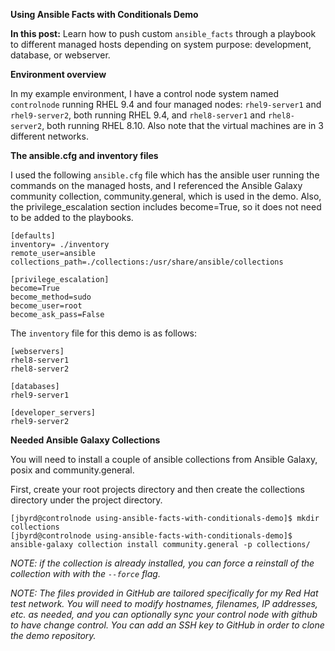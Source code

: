 **Using Ansible Facts with Conditionals Demo**

**In this post:**
Learn how to push custom `ansible_facts` through a playbook to different managed hosts depending on system purpose: development, database, or webserver.

**Environment overview**

In my example environment, I have a control node system named `controlnode` running RHEL 9.4 and four managed nodes: `rhel9-server1` and `rhel9-server2`, both running RHEL 9.4, and `rhel8-server1` and `rhel8-server2`, both running RHEL 8.10.
Also note that the virtual machines are in 3 different networks.

**The ansible.cfg and inventory files**

I used the following `ansible.cfg` file which has the ansible user running the commands on the managed hosts, and I referenced the Ansible Galaxy community collection, community.general, which is used in the demo. Also, the privilege_escalation section includes become=True, so it does not need to be added to the playbooks.

~~~
[defaults]
inventory= ./inventory
remote_user=ansible
collections_path=./collections:/usr/share/ansible/collections

[privilege_escalation]
become=True
become_method=sudo
become_user=root
become_ask_pass=False
~~~

The `inventory` file for this demo is as follows:

~~~
[webservers]
rhel8-server1
rhel8-server2

[databases]
rhel9-server1

[developer_servers]
rhel9-server2
~~~

**Needed Ansible Galaxy Collections**

You will need to install a couple of ansible collections from Ansible Galaxy, posix and community.general.

First, create your root projects directory and then create the collections directory under the project directory.

~~~
[jbyrd@controlnode using-ansible-facts-with-conditionals-demo]$ mkdir collections
[jbyrd@controlnode using-ansible-facts-with-conditionals-demo]$ ansible-galaxy collection install community.general -p collections/
~~~

*NOTE: if the collection is already installed, you can force a reinstall of the collection with with the `--force` flag.*

*NOTE: The files provided in GitHub are tailored specifically for my Red Hat test network. You will need to modify hostnames, filenames, IP addresses, etc. as needed, and you can optionally sync your control node with github to have change control. You can add an SSH key to GitHub in order to clone the demo repository.*
